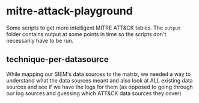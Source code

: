 ﻿# mitre-attack-playground

Some scripts to get more intelligent MITRE ATT&CK tables. The `output` folder contains output at some points in time so the scripts don't necessarily have to be run.

## technique-per-datasource

While mapping our SIEM's data sources to the matrix, we needed a way to understand what the data sources meant and also look at ALL existing data sources and see if we have the logs for them (as opposed to going through our log sources and guessing which ATT&CK data sources they cover)
